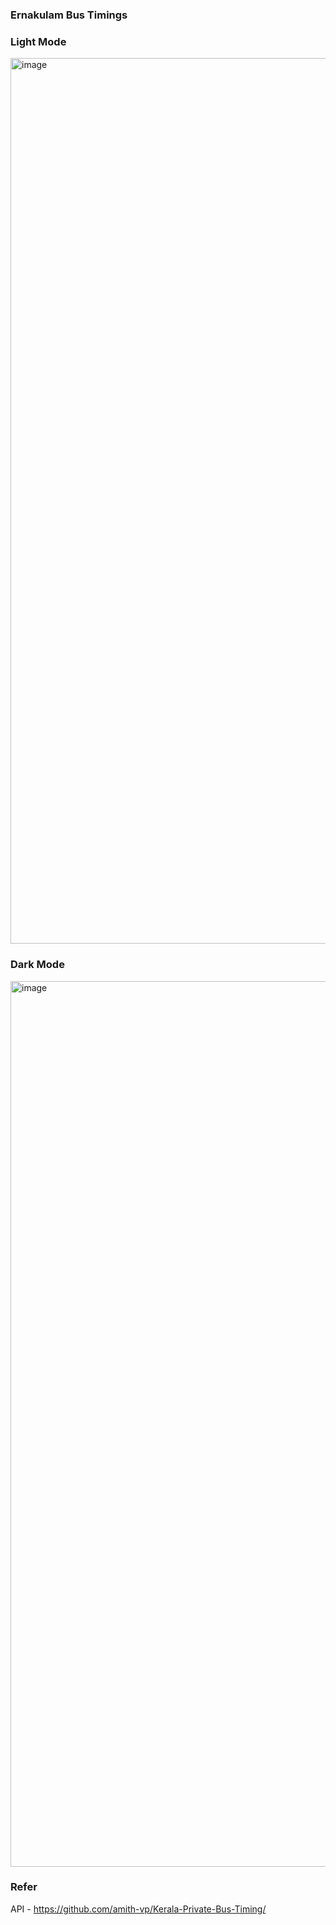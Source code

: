 ### Ernakulam Bus Timings

### Light Mode
<img width="1417" alt="image" src="https://github.com/abhirampai/ernakulam-bus-timings/assets/36255896/48233bd3-da7f-4dd9-b35d-d4b69e953614">


### Dark Mode
<img width="1417" alt="image" src="https://github.com/abhirampai/ernakulam-bus-timings/assets/36255896/73153401-1aec-4fc1-9ccd-acd671c3cba6">


### Refer
API - https://github.com/amith-vp/Kerala-Private-Bus-Timing/
